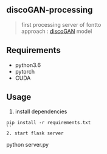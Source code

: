 ## discoGAN-processing
> first processing server of fontto  
> approach : [discoGAN](https://arxiv.org/abs/1703.05192) model 

## Requirements
- python3.6
- pytorch
- CUDA

## Usage
1. install dependencies
```
pip install -r requirements.txt
``
2. start flask server
```
python server.py
```



